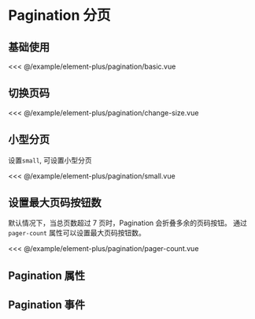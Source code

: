 # Pagination 分页

## 基础使用

<demo md src="pagination/basic">

<<< @/example/element-plus/pagination/basic.vue

</demo>

## 切换页码

<demo md src="pagination/change-size">

<<< @/example/element-plus/pagination/change-size.vue
</demo>

## 小型分页

设置`small`, 可设置小型分页

<demo md src="pagination/small">

<<< @/example/element-plus/pagination/small.vue
</demo>

## 设置最大页码按钮数

默认情况下，当总页数超过 7 页时，Pagination 会折叠多余的页码按钮。 通过 `pager-count` 属性可以设置最大页码按钮数。

<demo md src="pagination/pager-count">

<<< @/example/element-plus/pagination/pager-count.vue
</demo>

## Pagination 属性

<v-table type="attrs" :data="[
  { attr :'modelValue / v-model', dec: '绑定的当前页数', type: 'number', optional: '-', default: 1 },
  { attr :'total', dec: '数据的总条数', type: 'number', optional: '-', default: 9 },
  { attr :'size / v-model:size', dec: '每页显示的条数', type: 'number', optional: '-', default: 10 },
  { attr :'small', dec: '是否使用小型分页', type: 'boolean', optional: '-', default: false },
  { attr :'show-size', dec: '是否显示切换页码', type: 'boolean', optional: '-', default: false },
  { attr :'pager-count', dec: '最多显示的页码按钮', type: 'number', optional: '5 ≤ x ≤ 21 的奇数', default: 7 },
]" />

## Pagination 事件

<v-table type="event" :data="[
  { event :'current-change', dec: '当用户切换分页的触发该事件', callback: 'currengPage' },
  { event :'size-change', dec: '当用户切换页码的时候触发', callback: 'curentSize' },
  { event :'change', dec: '当用户切换页码或者分页的时候触发', callback: 'page, size' },
]" />
